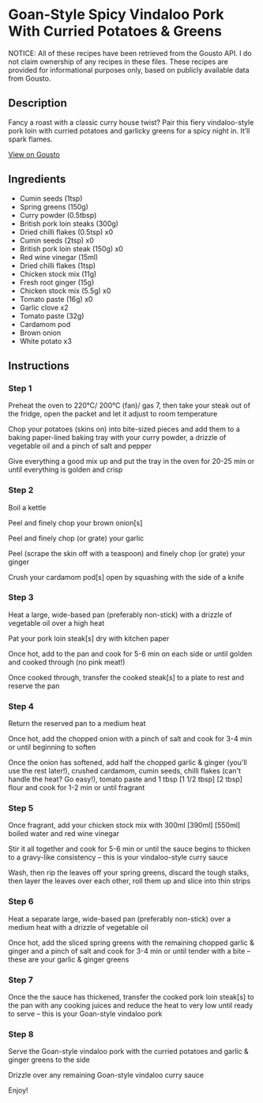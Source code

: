# Goan-Style Spicy Vindaloo Pork With Curried Potatoes & Greens

NOTICE: All of these recipes have been retrieved from the Gousto API. I do not claim ownership of any recipes in these files. These recipes are provided for informational purposes only, based on publicly available data from Gousto.

## Description

Fancy a roast with a classic curry house twist? Pair this fiery vindaloo-style pork loin with curried potatoes and garlicky greens for a spicy night in. It’ll spark flames.

[View on Gousto](https://www.gousto.co.uk/recipes/cookbook/goan-style-spicy-vindaloo-pork-loin-with-curried-potatoes-greens)

## Ingredients

- Cumin seeds (1tsp)
- Spring greens (150g)
- Curry powder (0.5tbsp)
- British pork loin steaks (300g)
- Dried chilli flakes (0.5tsp) x0
- Cumin seeds (2tsp) x0
- British pork loin steak (150g) x0
- Red wine vinegar (15ml)
- Dried chilli flakes (1tsp)
- Chicken stock mix (11g)
- Fresh root ginger (15g)
- Chicken stock mix (5.5g) x0
- Tomato paste (16g) x0
- Garlic clove x2
- Tomato paste (32g)
- Cardamom pod
- Brown onion
- White potato x3

## Instructions


### Step 1

Preheat the oven to 220°C/ 200°C (fan)/ gas 7, then take your steak out of the fridge, open the packet and let it adjust to room temperature

Chop your potatoes (skins on) into bite-sized pieces and add them to a baking paper-lined baking tray with your curry powder, a drizzle of vegetable oil and a pinch of salt and pepper

Give everything a good mix up and put the tray in the oven for 20-25 min or until everything is golden and crisp


### Step 2

Boil a kettle

Peel and finely chop your brown onion[s]

Peel and finely chop (or grate) your garlic

Peel (scrape the skin off with a teaspoon) and finely chop (or grate) your ginger

Crush your cardamom pod[s] open by squashing with the side of a knife


### Step 3

Heat a large, wide-based pan (preferably non-stick) with a drizzle of vegetable oil over a high heat

Pat your pork loin steak[s] dry with kitchen paper

Once hot, add to the pan and cook for 5-6 min on each side or until golden and cooked through (no pink meat!)

Once cooked through, transfer the cooked steak[s] to a plate to rest and reserve the pan


### Step 4

Return the reserved pan to a medium heat

Once hot, add the chopped onion with a pinch of salt and cook for 3-4 min or until beginning to soften

Once the onion has softened, add half the chopped garlic & ginger (you'll use the rest later!), crushed cardamom, cumin seeds, chilli flakes (can't handle the heat? Go easy!), tomato paste and 1 tbsp <span class="text-purple">[1 1/2 tbsp]</span> <span class="text-danger">[2 tbsp]</span> flour and cook for 1-2 min or until fragrant


### Step 5

Once fragrant, add your chicken stock mix with 300ml <span class="text-purple">[390ml]</span> <span class="text-danger">[550ml]</span> boiled water and red wine vinegar

Stir it all together and cook for 5-6 min or until the sauce begins to thicken to a gravy-like consistency – this is your vindaloo-style curry sauce

Wash, then rip the leaves off your spring greens, discard the tough stalks, then layer the leaves over each other, roll them up and slice into thin strips


### Step 6

Heat a separate large, wide-based pan (preferably non-stick) over a medium heat with a drizzle of vegetable oil

Once hot, add the sliced spring greens with the remaining chopped garlic & ginger and a pinch of salt and cook for 3-4 min or until tender with a bite – these are your garlic & ginger greens


### Step 7

Once the the sauce has thickened, transfer the cooked pork loin steak[s] to the pan with any cooking juices and reduce the heat to very low until ready to serve – this is your Goan-style vindaloo pork

### Step 8

Serve the Goan-style vindaloo pork with the curried potatoes and garlic & ginger greens to the side

Drizzle over any remaining Goan-style vindaloo curry sauce

Enjoy!

